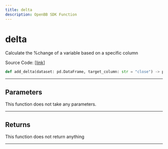 ```yaml
---
title: delta
description: OpenBB SDK Function
---
```


# delta

Calculate the %change of a variable based on a specific column

Source Code: [[link](https://github.com/OpenBB-finance/OpenBBTerminal/tree/main/openbb_terminal/forecast/forecast_model.py#L323)]

```python
def add_delta(dataset: pd.DataFrame, target_column: str = "close") -> pd.DataFrame
```
---
## Parameters

This function does not take any parameters.

---
## Returns

This function does not return anything

---
